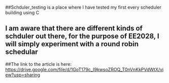 ##Schduler_testing is a place where I have tested my first every scheduler building using C

## I am aware that there are different kinds of schduler out there, for the purpose of EE2028, I will simply experiment with a round robin schedular

##The link to the article is here: https://drive.google.com/file/d/1GoT179c_I9kwsoZROQ_T0nVnKkPVdWtX/view?usp=sharing

